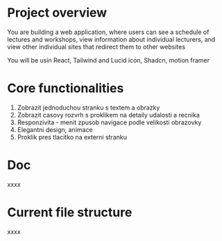# Project overview 
You are building a web application, where users can see a schedule of lectures and workshops, view information about individual lecturers, and view other individual sites that redirect them to other websites

You will be usin React, Tailwind and Lucid icon, Shadcn, motion framer

# Core functionalities
1. Zobrazit jednoduchou stranku s textem a obrazky
2. Zobrazit casovy rozvrh s proklikem na detaily udalosti a recnika
3. Responzivita - menit zpusob navigace podle velikosti obrazovky
4. Elegantni design, animace
5. Proklik pres tlacitko na externi stranku

# Doc
xxxx

# Current file structure
xxxx